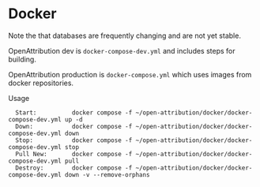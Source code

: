 # Docker

Note the that databases are frequently changing and are not yet stable.

OpenAttribution dev is `docker-compose-dev.yml` and includes steps for building.

OpenAttribution production is `docker-compose.yml` which uses images from docker repositories.

Usage
```
  Start:          docker compose -f ~/open-attribution/docker/docker-compose-dev.yml up -d
  Down:           docker compose -f ~/open-attribution/docker/docker-compose-dev.yml down
  Stop:           docker compose -f ~/open-attribution/docker/docker-compose-dev.yml stop
  Pull New:       docker compose -f ~/open-attribution/docker/docker-compose-dev.yml pull
  Destroy:        docker compose -f ~/open-attribution/docker/docker-compose-dev.yml down -v --remove-orphans
```
